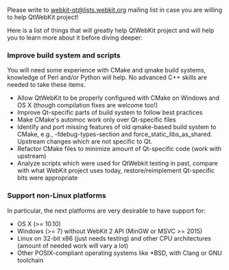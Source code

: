 Please write to webkit-qt@lists.webkit.org mailing list in case you are willing to help QtWebKit project!

Here is a list of things that will greatly help QtWebKit project and will help you to learn more about it before diving deeper:

### Improve build system and scripts

You will need some experience with CMake and qmake build systems, knowledge of Perl and/or Python will help. No advanced C++ skills are needed to take these items.

* Allow QtWebKit to be properly configured with CMake on Windows and OS X (though compilation fixes are welcome too!)
* Improve Qt-specific parts of build system to follow best practices
* Make CMake's automoc work only over Qt-specific files
* Identify and port missing features of old qmake-based build system to CMake, e.g., -fdebug-types-section and force_static_libs_as_shared. Upstream changes which are not specific to Qt.
* Refactor CMake files to minimize amount of Qt-specific code (work with upstream)
* Analyze scripts which were used for QtWebkit testing in past, compare with what WebKit project uses today, restore/reimplement Qt-specific bits were appropriate

### Support non-Linux platforms

In particular, the next platforms are very desirable to have support for:

* OS X (>= 10.10)
* Windows (>= 7) without WebKit 2 API (MinGW or MSVC >= 2015)
* Linux on 32-bit x86 (just needs testing) and other CPU architectures (amount of needed work will vary a lot)
* Other POSIX-compliant operating systems like *BSD, with Clang or GNU toolchain